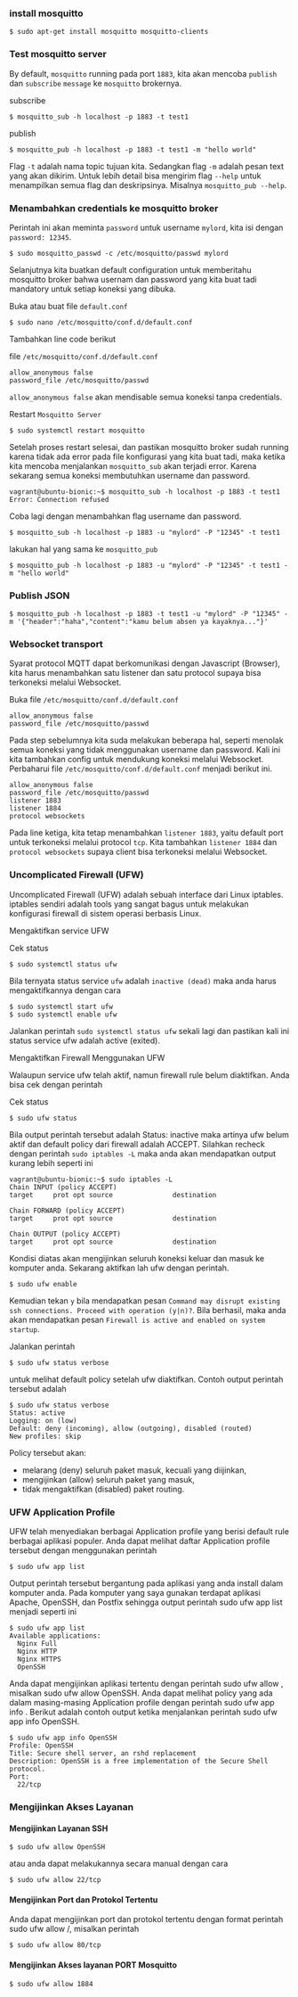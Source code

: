 ### install mosquitto

```shell
$ sudo apt-get install mosquitto mosquitto-clients
```

### Test mosquitto server
By default, `mosquitto` running pada port `1883`, kita akan mencoba   `publish` dan `subscribe` `message` ke `mosquitto` brokernya.

subscribe
```shell
$ mosquitto_sub -h localhost -p 1883 -t test1
```

publish
```shell
$ mosquitto_pub -h localhost -p 1883 -t test1 -m "hello world"
```

Flag `-t` adalah nama topic tujuan kita. Sedangkan flag `-m` adalah pesan text yang akan dikirim. Untuk lebih detail bisa mengirim flag `--help` untuk menampilkan semua flag dan deskripsinya. Misalnya `mosquitto_pub --help`.

### Menambahkan credentials ke mosquitto broker
Perintah ini akan meminta `password` untuk username `mylord`, kita isi dengan `password: 12345`.
```shell
$ sudo mosquitto_passwd -c /etc/mosquitto/passwd mylord
```

Selanjutnya kita buatkan default configuration untuk memberitahu mosquitto broker bahwa usernam dan password yang kita buat tadi mandatory untuk setiap koneksi yang dibuka.

Buka atau buat file `default.conf`
```shell
$ sudo nano /etc/mosquitto/conf.d/default.conf
```

Tambahkan line code berikut

file `/etc/mosquitto/conf.d/default.conf`
```
allow_anonymous false
password_file /etc/mosquitto/passwd
```

`allow_anonymous false` akan mendisable semua koneksi tanpa credentials.

Restart `Mosquitto Server`
```shell
$ sudo systemctl restart mosquitto
```

Setelah proses restart selesai, dan pastikan mosquitto broker sudah running karena tidak ada error pada file konfigurasi yang kita buat tadi, maka ketika kita mencoba menjalankan `mosquitto_sub` akan terjadi error. Karena sekarang semua koneksi membutuhkan username dan password.

```shell
vagrant@ubuntu-bionic:~$ mosquitto_sub -h localhost -p 1883 -t test1
Error: Connection refused
```

Coba lagi dengan menambahkan flag username dan password.
```shell
$ mosquitto_sub -h localhost -p 1883 -u "mylord" -P "12345" -t test1
```

lakukan hal yang sama ke `mosquitto_pub`
```shell
$ mosquitto_pub -h localhost -p 1883 -u "mylord" -P "12345" -t test1 -m "hello world"
```

### Publish JSON
```shell
$ mosquitto_pub -h localhost -p 1883 -t test1 -u "mylord" -P "12345" -m '{"header":"haha","content":"kamu belum absen ya kayaknya..."}'
```

### Websocket transport
Syarat protocol MQTT dapat berkomunikasi dengan Javascript (Browser), kita harus menambahkan satu listener dan satu protocol supaya bisa terkoneksi melalui Websocket.

Buka file `/etc/mosquitto/conf.d/default.conf`
```
allow_anonymous false
password_file /etc/mosquitto/passwd
```

Pada step sebelumnya kita suda melakukan beberapa hal, seperti menolak semua koneksi yang tidak menggunakan username dan password. Kali ini kita tambahkan config untuk mendukung koneksi melalui Websocket. Perbaharui file `/etc/mosquitto/conf.d/default.conf` menjadi berikut ini.

```
allow_anonymous false
password_file /etc/mosquitto/passwd
listener 1883
listener 1884
protocol websockets
```

Pada line ketiga, kita tetap menambahkan `listener 1883`, yaitu default port untuk terkoneksi melalui protocol `tcp`. Kita tambahkan `listener 1884` dan `protocol websockets` supaya client bisa terkoneksi melalui Websocket.

### Uncomplicated Firewall (UFW) 
Uncomplicated Firewall (UFW) adalah sebuah interface dari Linux iptables. iptables sendiri adalah tools yang sangat bagus untuk melakukan konfigurasi firewall di sistem operasi berbasis Linux.

Mengaktifkan service UFW

Cek status
```shell
$ sudo systemctl status ufw
```

Bila ternyata status service `ufw` adalah `inactive (dead)` maka anda harus mengaktifkannya dengan cara

```shell
$ sudo systemctl start ufw
$ sudo systemctl enable ufw
```

Jalankan perintah `sudo systemctl status ufw` sekali lagi dan pastikan kali ini status service ufw adalah active (exited).

Mengaktifkan Firewall Menggunakan UFW

Walaupun service ufw telah aktif, namun firewall rule belum diaktifkan. Anda bisa cek dengan perintah

Cek status
```shell
$ sudo ufw status
```

Bila output perintah tersebut adalah Status: inactive maka artinya ufw belum aktif dan default policy dari firewall adalah ACCEPT. Silahkan recheck dengan perintah `sudo iptables -L` maka anda akan mendapatkan output kurang lebih seperti ini

```shell
vagrant@ubuntu-bionic:~$ sudo iptables -L
Chain INPUT (policy ACCEPT)
target     prot opt source               destination

Chain FORWARD (policy ACCEPT)
target     prot opt source               destination

Chain OUTPUT (policy ACCEPT)
target     prot opt source               destination
```
Kondisi diatas akan mengijinkan seluruh koneksi keluar dan masuk ke komputer anda. Sekarang aktifkan lah ufw dengan perintah.
```shell
$ sudo ufw enable
```
Kemudian tekan `y` bila mendapatkan pesan `Command may disrupt existing ssh connections. Proceed with operation (y|n)?`. Bila berhasil, maka anda akan mendapatkan pesan `Firewall is active and enabled on system startup`.

Jalankan perintah
```shell
$ sudo ufw status verbose
```
untuk melihat default policy setelah ufw diaktifkan. Contoh output perintah tersebut adalah
```shell
$ sudo ufw status verbose
Status: active
Logging: on (low)
Default: deny (incoming), allow (outgoing), disabled (routed)
New profiles: skip
```

Policy tersebut akan:
- melarang (deny) seluruh paket masuk, kecuali yang diijinkan,
- mengijinkan (allow) seluruh paket yang masuk,
- tidak mengaktifkan (disabled) paket routing.

### UFW Application Profile
UFW telah menyediakan berbagai Application profile yang berisi default rule berbagai aplikasi populer. Anda dapat melihat daftar Application profile tersebut dengan menggunakan perintah
```shell
$ sudo ufw app list
```

Output perintah tersebut bergantung pada aplikasi yang anda install dalam komputer anda. Pada komputer yang saya gunakan terdapat aplikasi Apache, OpenSSH, dan Postfix sehingga output perintah sudo ufw app list menjadi seperti ini

```shell
$ sudo ufw app list
Available applications:
  Nginx Full
  Nginx HTTP
  Nginx HTTPS
  OpenSSH
```
Anda dapat mengijinkan aplikasi tertentu dengan perintah sudo ufw allow <nama aplikasi>, misalkan sudo ufw allow OpenSSH. Anda dapat melihat policy yang ada dalam masing-masing Application profile dengan perintah sudo ufw app info <application>. Berikut adalah contoh output ketika menjalankan perintah sudo ufw app info OpenSSH.

```shell
$ sudo ufw app info OpenSSH
Profile: OpenSSH
Title: Secure shell server, an rshd replacement
Description: OpenSSH is a free implementation of the Secure Shell protocol.
Port:
  22/tcp
```

### Mengijinkan Akses Layanan

#### Mengijinkan Layanan SSH
```shell
$ sudo ufw allow OpenSSH
```
atau anda dapat melakukannya secara manual dengan cara
```shell
$ sudo ufw allow 22/tcp
```

#### Mengijinkan Port dan Protokol Tertentu
Anda dapat mengijinkan port dan protokol tertentu dengan format perintah sudo ufw allow <port>/<protokol>, misalkan perintah
```shell
$ sudo ufw allow 80/tcp
```

#### Mengijinkan Akses layanan PORT Mosquitto
```shell
$ sudo ufw allow 1884
```